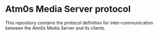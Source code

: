 # Atm0s Media Server protocol

This repository contains the protocol definition for inter-communication between the Atm0s Media Server and its clients.
